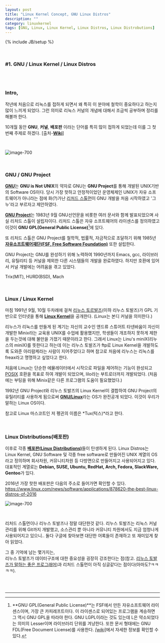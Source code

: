 ```yaml
---
layout: post
title: "Linux Kernel Concept, GNU Linux Distros"
description: ""
category: linuxkernel
tags: [GNU, Linux, Linux Kernel, Linux Distros, Linux Distrobutions]
---
```

{% include JB/setup %}

<br>

### #1. GNU / Linux Kernel / Linux Distros

<br><br>


### Intro,

작년에 처음으로 리눅스를 접하게 되면서 왜 특히 이 분야에 철학이 중요하다고 하는지 많이 느끼게 되었다.
그런 의미로 리눅스 커널의 개념에 대해서 조금씩 공부하며 정리를 해볼까 한다.


10개월 동안 **GNU**, **커널**, **배포판** 이라는 단어를 특히 많이 접하게 되었는데 이를 그 첫번째 주제로 하겠다.
[출처-[**Wiki**](https://www.wikipedia.org/)]


<br>

![image-700](http://cfile26.uf.tistory.com/original/24050C3656BF5801058AEA)

<br>

### GNU / GNU Project
[**GNU**](https://ko.wikipedia.org/wiki/GNU)는 **GNU is Not UNIX**의 약자로 GNU는 **GNU Project**를 통해 개발된 UNIX기반의 Software OS이다. 당시 가장 핫하고 안정적이었던 운영체제인 UNIX가 자유 소프트웨어가 아니라는 점에 화(?)가난 [리처드 스톨먼](https://ko.wikipedia.org/wiki/%EB%A6%AC%EC%B2%98%EB%93%9C_%EC%8A%A4%ED%86%A8%EB%A8%BC)이 GNU 개발을 처음 시작하였고 '그누'라고 부르자고 제안하였다.

[**GNU Project**](https://ko.wikipedia.org/wiki/GNU_%ED%94%84%EB%A1%9C%EC%A0%9D%ED%8A%B8)는 1983년 9월 GNU선언문을 비롯한 여러 문서와 함께 발표되었으며 사실 리처드 스톨이 설립자이다. 
리처드 스톨은 자유 소프트웨어의 라이센스를 정의하였고 이것이 **GNU GPL(General Public License)**[^1]에 있다.

[^1]: **GNU GPL(General Public License)**는 FSF에서 만든 자유소프트웨어 라이센스이며, 가장 큰 카피레프트이다.  이 라이센스로 되어있는 프로그램을 계승하면 그 역시 GNU GPL을 따라야 한다.  GNU LGPL이라는 것도 있는데 L은 약소되었다는 의미의 Lesser이며 라이브러리 단위를 겨냥한다.  또한 문서 형태에는 GNU FDL(Free Document License)를 사용한다. [*[wiki]*](https://ko.wikipedia.org/wiki/GNU_%EC%9D%BC%EB%B0%98_%EA%B3%B5%EC%A4%91_%EC%82%AC%EC%9A%A9_%ED%97%88%EA%B0%80%EC%84%9C)에서 자세한 정보를 확인할 수 있다.


또 리처드 스톨은 GNU Project를 철학적, 법률적, 자금적으로 조달하기 위해 1985년 [**자유소프트웨어재단(FSF, Free Software Foundation)**](https://ko.wikipedia.org/wiki/%EC%9E%90%EC%9C%A0_%EC%86%8C%ED%94%84%ED%8A%B8%EC%9B%A8%EC%96%B4_%EC%9E%AC%EB%8B%A8) 또한 설립한다.

GNU Project는 GNU를 완성하기 위해 노력하여 1990년까지 Emacs, gcc, 라이브러리, 유틸리티 등 커널을 제외한 다른 시스템들의 개발을 완료하였다. 하지만 호환에 있어서 커널 개발에는 어려움을 겪고 있었다. 

Trix(MIT), HURD(BSD), Mach

<br>

### Linux / Linux Kernel

마침 1991년 9월, 10월 두차례에 걸쳐 [리누스 토르발즈](https://ko.wikipedia.org/wiki/%EB%A6%AC%EB%88%84%EC%8A%A4_%ED%86%A0%EB%A5%B4%EB%B0%9C%EC%8A%A4)(이하 리누스 토발즈)가 GPL 기반으로 인터넷을 통해 [**Linux Kernel**](https://ko.wikipedia.org/wiki/%EB%A6%AC%EB%88%85%EC%8A%A4)을 공개한다.
(Linux는 본디 커널을 의미한다.) 

리누스가 리눅스를 만들게 된 계기는 자신의 교수인 앤드류 스튜어트 타넨바움이 자신이 개발한 Minix라는 교육용 UNIX를 수업에 활용했지만, 학생들이 개조하지 못하게 제한을 두는것에 대해 불만을 가졌기 때문이라고 한다.
그래서 Linux는 Linu's miniX(리누스의 miniX)를 뜻한다고 하는데 이는 리누스 토발즈가 ftp로 Linux Kernel을 개발하도록 도와준 아리람케라는 사람이 지어주었다고 하며 참고로 처음에 리누스는 리눅스를 freax라고 명명하고 싶었다고 한다.

처음에 Linux는 단순한 에뮬레이터에서 시작으로 파일을 제어하는 기능이 완성되고 [POSIX](https://ko.wikipedia.org/wiki/POSIX) 호환을 목표로 하여 개발이 되었으며, lilo라는 부트로더까지 개발되었다. 
(처음에는 부팅을 위해 Minix같은 다른 프로그램의 도움이 필요했었다.)


1992년 GNU Project와 리누스 토발즈의 Linux Kernel이 결합하여 GNU Project의 유틸리티를 사용하게 됨으로써 [**GNU/Linux**](http://www.gnu.org/gnu/linux-and-gnu.ko.html)라는 OS가 완전공개 되었다.
이것이 우리가 말하는 Linux OS이다.

참고로 Linux 마스코트인 저 펭귄의 이름은 *Tux(턱스)*라고 한다.

<br>

### Linux Distributions(배포판)

이후로 각종 [**배포판(Linux Distributions)**](https://ko.wikipedia.org/wiki/%EB%A6%AC%EB%88%85%EC%8A%A4_%EB%B0%B0%ED%8F%AC%ED%8C%90)들이 탄생하게 된다.
Linux Distros는 Linux Kernel, GNU Software 및 각종 free software로 만들어진 UNIX 계열의 OS라고 정의하며 회사차원, 커뮤니티차원 등 다방면으로 만들어지고 사용되어지고 있다. 대표적인 계열로는 <b>Debian, SUSE, Ubuntu, RedHat, Arch, Fedora, SlackWare, Gentoo</b>가 있다.


2016년 가장 핫한 배포판은 다음의 주소로 들어가면 확인할 수 있다.
<https://www.linux.com/news/software/applications/878620-the-best-linux-distros-of-2016>

![image-700](http://cfile27.uf.tistory.com/original/2721553956BF4EC1069AC3)

<br>

리처드 스톨먼이나 리누스 토발즈나 정말 대단한것 같다. 리누스 토발즈는 리눅스 커널관리를 위해 Git까지 개발했고, 소스관리 뿐 아니라 커뮤니티 차원에서도 지금 엄청나게 사용되어지고 있으니..
둘다 구글에 찾아보면 대단한 어록들이 존재하고 또 재미있게 찾아 읽었다. 

그 중 기억에 남는 몇가지는,  
리누스 토발즈가 데이터구조에 대한 중요성을 굉장히 강조한다는 점(참고. [리누스 토발즈가 말하는 좋은 프로그래머](http://yisangwook.tumblr.com/post/82653891224/linus-torvalds-good-programmer))과 리처드 스톨먼이 아직 싱글같다는 점이다(아마도?ㅋㅋㅋㅋ).  


<br><br>

- - -

